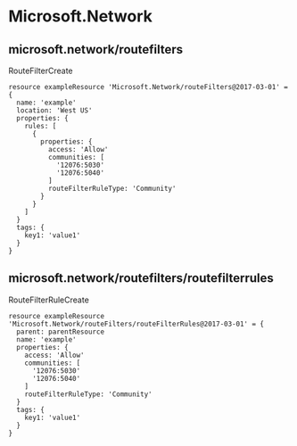 # Microsoft.Network

## microsoft.network/routefilters

RouteFilterCreate
```bicep
resource exampleResource 'Microsoft.Network/routeFilters@2017-03-01' = {
  name: 'example'
  location: 'West US'
  properties: {
    rules: [
      {
        properties: {
          access: 'Allow'
          communities: [
            '12076:5030'
            '12076:5040'
          ]
          routeFilterRuleType: 'Community'
        }
      }
    ]
  }
  tags: {
    key1: 'value1'
  }
}
```

## microsoft.network/routefilters/routefilterrules

RouteFilterRuleCreate
```bicep
resource exampleResource 'Microsoft.Network/routeFilters/routeFilterRules@2017-03-01' = {
  parent: parentResource 
  name: 'example'
  properties: {
    access: 'Allow'
    communities: [
      '12076:5030'
      '12076:5040'
    ]
    routeFilterRuleType: 'Community'
  }
  tags: {
    key1: 'value1'
  }
}
```
